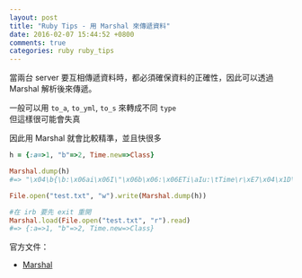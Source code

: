 ```yaml
---
layout: post
title: "Ruby Tips - 用 Marshal 來傳遞資料"
date: 2016-02-07 15:44:52 +0800
comments: true
categories: ruby ruby_tips
---
```


當兩台 server 要互相傳遞資料時，都必須確保資料的正確性，因此可以透過 Marshal 解析後來傳遞。

<!-- more -->

一般可以用 `to_a`, `to_yml`, `to_s` 來轉成不同 `type`  
但這樣很可能會失真  

因此用 Marshal 就會比較精準，並且快很多

```ruby
h = {:a=>1, "b"=>2, Time.new=>Class}

Marshal.dump(h)
#=> "\x04\b{\b:\x06ai\x06I\"\x06b\x06:\x06ETi\aIu:\tTime\r\xE7\x04\x1D\x80r\xB6D\xC0\a:\voffseti\x02\x80p:\tzoneI\"\bCST\x06;\x06Fc\nClass"

File.open("test.txt", "w").write(Marshal.dump(h))

#在 irb 要先 exit 重開
Marshal.load(File.open("test.txt", "r").read)
#=> {:a=>1, "b"=>2, Time.new=>Class}
```

官方文件：

* [Marshal](http://ruby-doc.org/core-2.2.0/Marshal.html)
